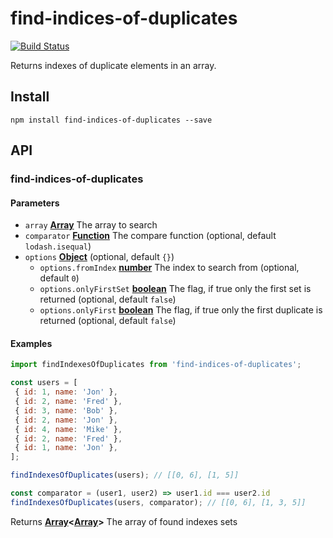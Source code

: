 # find-indices-of-duplicates

[![Build Status](https://travis-ci.com/safer-bwd/find-indices-of-duplicates.svg?branch=master)](https://travis-ci.com/safer-bwd/find-indices-of-duplicates)

Returns indexes of duplicate elements in an array.

## Install

    npm install find-indices-of-duplicates --save

## API

<!-- Generated by documentation.js. Update this documentation by updating the source code. -->

### find-indices-of-duplicates

#### Parameters

-   `array` **[Array](https://developer.mozilla.org/docs/Web/JavaScript/Reference/Global_Objects/Array)** The array to search
-   `comparator` **[Function](https://developer.mozilla.org/docs/Web/JavaScript/Reference/Statements/function)** The compare function (optional, default `lodash.isequal`)
-   `options` **[Object](https://developer.mozilla.org/docs/Web/JavaScript/Reference/Global_Objects/Object)**  (optional, default `{}`)
    -   `options.fromIndex` **[number](https://developer.mozilla.org/docs/Web/JavaScript/Reference/Global_Objects/Number)** The index to search from (optional, default `0`)
    -   `options.onlyFirstSet` **[boolean](https://developer.mozilla.org/docs/Web/JavaScript/Reference/Global_Objects/Boolean)** The flag, if true only the first set is returned (optional, default `false`)
    -   `options.onlyFirst` **[boolean](https://developer.mozilla.org/docs/Web/JavaScript/Reference/Global_Objects/Boolean)** The flag, if true only the first duplicate is returned (optional, default `false`)

#### Examples

```javascript
import findIndexesOfDuplicates from 'find-indices-of-duplicates';

const users = [
 { id: 1, name: 'Jon' },
 { id: 2, name: 'Fred' },
 { id: 3, name: 'Bob' },
 { id: 2, name: 'Jon' },
 { id: 4, name: 'Mike' },
 { id: 2, name: 'Fred' },
 { id: 1, name: 'Jon' },
];

findIndexesOfDuplicates(users); // [[0, 6], [1, 5]]

const comparator = (user1, user2) => user1.id === user2.id
findIndexesOfDuplicates(users, comparator); // [[0, 6], [1, 3, 5]]
```

Returns **[Array](https://developer.mozilla.org/docs/Web/JavaScript/Reference/Global_Objects/Array)&lt;[Array](https://developer.mozilla.org/docs/Web/JavaScript/Reference/Global_Objects/Array)>** The array of found indexes sets
